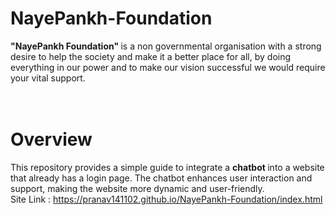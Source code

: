 # NayePankh-Foundation
 <strong>"NayePankh Foundation" </strong>  is a non governmental organisation with a strong desire to help the society and make it a better place for all,
 by doing everything in our power and to make our vision successful we would require your vital support. <br>
 <br>
 <br>
# Overview
This repository provides a simple guide to integrate a <strong> chatbot </strong> into a website that already has a login page. The chatbot enhances user interaction and support, making the website more dynamic and user-friendly.<br>
Site Link : https://pranav141102.github.io/NayePankh-Foundation/index.html
